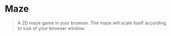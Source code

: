 # Maze
> A 2D maze game in your browser.
The maze will scale itself according to size of your browser window.
